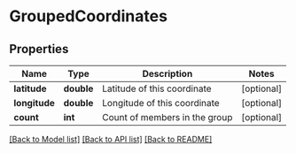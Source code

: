 # GroupedCoordinates

## Properties
Name | Type | Description | Notes
------------ | ------------- | ------------- | -------------
**latitude** | **double** | Latitude of this coordinate | [optional] 
**longitude** | **double** | Longitude of this coordinate | [optional] 
**count** | **int** | Count of members in the group | [optional] 

[[Back to Model list]](../README.md#documentation-for-models) [[Back to API list]](../README.md#documentation-for-api-endpoints) [[Back to README]](../README.md)


